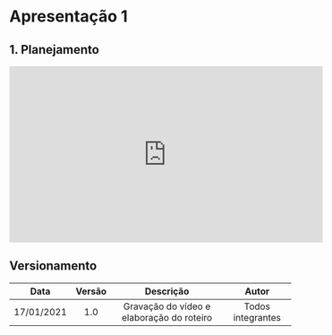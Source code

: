 # Apresentação 1

## 1. Planejamento

<div align="center">
    <iframe width="560" height="315" src="https://www.youtube.com/embed/MxaPLnwMaos" frameborder="0" allow="accelerometer; autoplay; clipboard-write; encrypted-media; gyroscope; picture-in-picture" allowfullscreen></iframe>
</div>

## Versionamento

|    Data    | Versão |            Descrição             |      Autor      |
| :--------: | :----: | :------------------------------: | :-------------: |
| 17/01/2021 |  1.0   |  Gravação do vídeo e elaboração do roteiro |Todos integrantes|